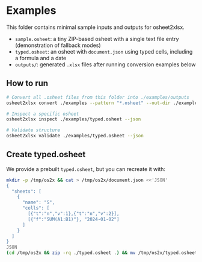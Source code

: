 # Examples

This folder contains minimal sample inputs and outputs for osheet2xlsx.

- `sample.osheet`: a tiny ZIP-based osheet with a single text file entry (demonstration of fallback modes)
- `typed.osheet`: an osheet with `document.json` using typed cells, including a formula and a date
- `outputs/`: generated `.xlsx` files after running conversion examples below

## How to run

```bash
# Convert all .osheet files from this folder into ./examples/outputs
osheet2xlsx convert ./examples --pattern "*.osheet" --out-dir ./examples/outputs --overwrite --progress

# Inspect a specific osheet
osheet2xlsx inspect ./examples/typed.osheet --json

# Validate structure
osheet2xlsx validate ./examples/typed.osheet --json
```

## Create typed.osheet

We provide a prebuilt `typed.osheet`, but you can recreate it with:

```bash
mkdir -p /tmp/os2x && cat > /tmp/os2x/document.json <<'JSON'
{
  "sheets": [
    {
      "name": "S",
      "cells": [
        [{"t":"n","v":1},{"t":"n","v":2}],
        [{"f":"SUM(A1:B1)"}, "2024-01-02"]
      ]
    }
  ]
}
JSON
(cd /tmp/os2x && zip -rq ./typed.osheet .) && mv /tmp/os2x/typed.osheet ./examples/
```
